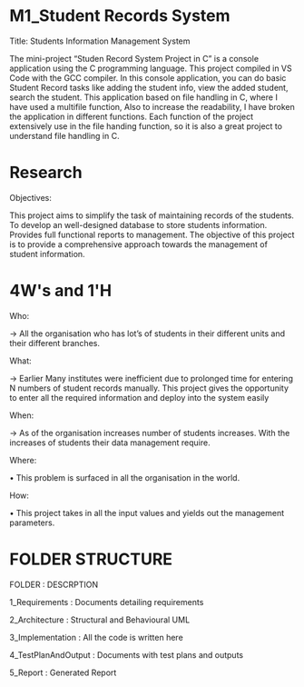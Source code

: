 # M1_Student Records System

Title: Students Information Management System

The mini-project “Studen Record System Project in C” is a console application using the C programming language. This project compiled in VS Code with the GCC compiler. In this console application, you can do basic Student Record tasks like adding the student info, view the added student, search the student. This application based on file handling in C, where I have used a multifile function, Also to increase the readability, I have broken the application in different functions. Each function of the project extensively use in the file handing function, so it is also a great project to understand file handling in C.

# Research

Objectives:
 
 This project aims to simplify the task of maintaining records of the students. 
 To develop an well-designed database to store students information. 
 Provides full functional reports to management.
 The objective of this project is to provide a comprehensive approach towards the management of student information.

 # 4W's and 1'H

 Who:

-> All the organisation who has lot’s of students in their different units and their different branches.

What:

-> Earlier Many institutes were inefficient due to prolonged time for entering N numbers of student records manually. This project gives the opportunity to enter all the required information and deploy into the system easily

When:

-> As of the organisation increases number of students increases. With the increases of students their data management require.

Where:

• This problem is surfaced in all the organisation in the world.

How:

• This project takes in all the input values and yields out the management parameters.



# FOLDER STRUCTURE

FOLDER	 :    DESCRPTION


1_Requirements  	:     Documents detailing requirements

2_Architecture  	 :    Structural and Behavioural UML

3_Implementation	  :   All the code is written here

4_TestPlanAndOutput 	: Documents with test plans and outputs

5_Report	           :  Generated Report